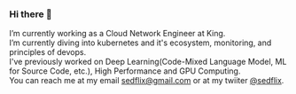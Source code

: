 ### Hi there 👋

I’m currently working as a Cloud Network Engineer at King.  
I’m currently diving into kubernetes and it's ecosystem, monitoring, and principles of devops.    
I've previously worked on Deep Learning(Code-Mixed Language Model, ML for Source Code, etc.), High Performance and GPU Computing.    
You can reach me at my email sedflix@gmail.com or at my twiiter [@sedflix](https://twitter.com/sedflix). 
 
<!--
**sedflix/sedflix** is a ✨ _special_ ✨ repository because its `README.md` (this file) appears on your GitHub profile.


A subsection of my projects: 
- 

Here are some ideas to get you started:

- 🔭 I’m currently working on ...
- 🌱 I’m currently learning ...
- 👯 I’m looking to collaborate on ...
- 🤔 I’m looking for help with ...
- 💬 Ask me about ...
- 📫 How to reach me: ...
- 😄 Pronouns: ...
- ⚡ Fun fact: ...
-->

